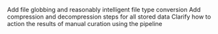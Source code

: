 Add file globbing and reasonably intelligent file type conversion
Add compression and decompression steps for all stored data
Clarify how to action the results of manual curation using the pipeline
